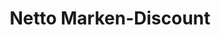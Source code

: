 ---
title: "Netto Marken-Discount"
url: /garbsen/netto-marken-discount-buergermeister-wehrmann-strasse/
shop: Supermarkt
---